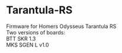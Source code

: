 # Tarantula-RS
Firmware for Homers Odysseus Tarantula RS  
Two versions of boards:  
BTT SKR 1.3  
MKS SGEN L v1.0  
